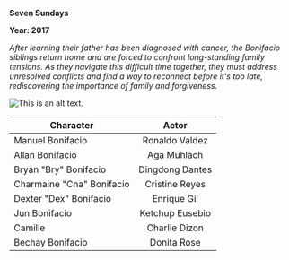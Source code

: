 **Seven Sundays**

**Year: 2017**

_After learning their father has been diagnosed with cancer, the Bonifacio siblings return home and are forced to confront long-standing family tensions. As they navigate this difficult time together, they must address unresolved conflicts and find a way to reconnect before it's too late, rediscovering the importance of family and forgiveness._



![This is an alt text.](https://image.tmdb.org/t/p/original/hEwtD6AUYjde9vk0vN9nCSAdGcf.jpg)



| Character  | Actor |
| ------------- |:-------------:|
| Manuel Bonifacio    | Ronaldo Valdez     |
| Allan Bonifacio       | Aga Muhlach    |
|Bryan "Bry" Bonifacio     | Dingdong Dantes     |
|Charmaine "Cha" Bonifacio    | Cristine Reyes     |
|Dexter "Dex" Bonifacio    | Enrique Gil     |
|Jun Bonifacio     | Ketchup Eusebio     |
|Camille     | Charlie Dizon     |
|Bechay Bonifacio    | Donita Rose     |
